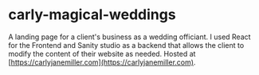 # carly-magical-weddings

A landing page for a client's business as a wedding officiant. I used React for the Frontend and Sanity studio as a backend that allows the client to modify the content of their website as needed. Hosted at [https://carlyjanemiller.com](https://carlyjanemiller.com).
